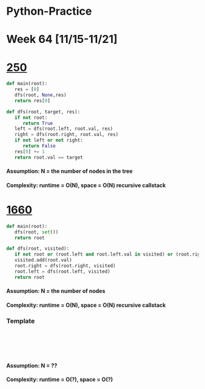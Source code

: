 # Python-Practice

# Week 64 [11/15-11/21]

# [250](https://leetcode.com/problems/count-univalue-subtrees/)
```python
def main(root):
   res = [0]
   dfs(root, None,res)
   return res[0]

def dfs(root, target, res):
   if not root:
      return True
   left = dfs(root.left, root.val, res)
   right = dfs(root.right, root.val, res)
   if not left or not right:
      return False
   res[0] += 1
   return root.val == target
```
#### Assumption: N = the number of nodes in the tree
#### Complexity: runtime = O(N), space = O(N) recursive callstack

# [1660](https://leetcode.com/problems/correct-a-binary-tree/)
```python
def main(root):
   dfs(root, set())
   return root

def dfs(root, visited):
   if not root or (root.left and root.left.val in visited) or (root.right and root.right.val in visited): return None
   visited.add(root.val)
   root.right = dfs(root.right, visited)
   root.left = dfs(root.left, visited)
   return root
```
#### Assumption: N = the number of nodes
#### Complexity: runtime = O(N), space = O(N) recursive callstack

### Template
# []()
```sql
```

# []()
```python
```
#### Assumption: N = ??
#### Complexity: runtime = O(?), space = O(?)
